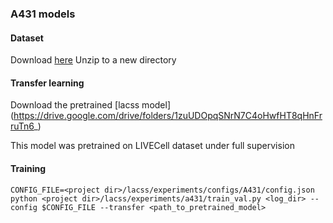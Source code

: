 ### A431 models

#### Dataset
Download [here](https://drive.google.com/drive/folders/15aFQsONxHt_9PIgQiri_wxqqPchFJ5Oq)
Unzip to a new directory

#### Transfer learning
Download the pretrained [lacss model] (https://drive.google.com/drive/folders/1zuUDOpqSNrN7C4oHwfHT8qHnFrruTn6_)

This model was pretrained on LIVECell dataset under full supervision

#### Training

    CONFIG_FILE=<project dir>/lacss/experiments/configs/A431/config.json
    python <project dir>/lacss/experiments/a431/train_val.py <log_dir> --config $CONFIG_FILE --transfer <path_to_pretrained_model>
